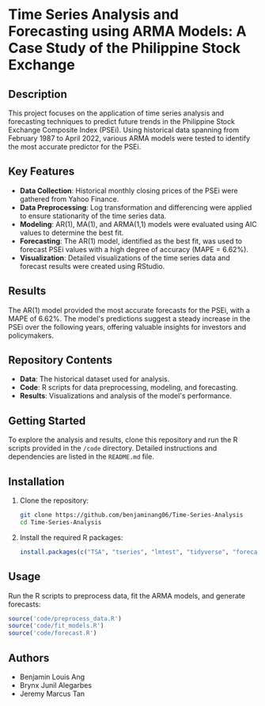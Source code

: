 # Time Series Analysis and Forecasting using ARMA Models: A Case Study of the Philippine Stock Exchange

## Description

This project focuses on the application of time series analysis and forecasting techniques to predict future trends in the Philippine Stock Exchange Composite Index (PSEi). Using historical data spanning from February 1987 to April 2022, various ARMA models were tested to identify the most accurate predictor for the PSEi.

## Key Features

- **Data Collection**: Historical monthly closing prices of the PSEi were gathered from Yahoo Finance.
- **Data Preprocessing**: Log transformation and differencing were applied to ensure stationarity of the time series data.
- **Modeling**: AR(1), MA(1), and ARMA(1,1) models were evaluated using AIC values to determine the best fit.
- **Forecasting**: The AR(1) model, identified as the best fit, was used to forecast PSEi values with a high degree of accuracy (MAPE = 6.62%).
- **Visualization**: Detailed visualizations of the time series data and forecast results were created using RStudio.

## Results

The AR(1) model provided the most accurate forecasts for the PSEi, with a MAPE of 6.62%. The model's predictions suggest a steady increase in the PSEi over the following years, offering valuable insights for investors and policymakers.

## Repository Contents

- **Data**: The historical dataset used for analysis.
- **Code**: R scripts for data preprocessing, modeling, and forecasting.
- **Results**: Visualizations and analysis of the model's performance.

## Getting Started

To explore the analysis and results, clone this repository and run the R scripts provided in the `/code` directory. Detailed instructions and dependencies are listed in the `README.md` file.

## Installation

1. Clone the repository:
    ```bash
    git clone https://github.com/benjaminang06/Time-Series-Analysis
    cd Time-Series-Analysis
    ```

2. Install the required R packages:
    ```R
    install.packages(c("TSA", "tseries", "lmtest", "tidyverse", "forecast", "quantmod", "ggplot2", "xts"))
    ```

## Usage

Run the R scripts to preprocess data, fit the ARMA models, and generate forecasts:
```R
source('code/preprocess_data.R')
source('code/fit_models.R')
source('code/forecast.R')
```

## Authors

- Benjamin Louis Ang
- Brynx Junil Alegarbes
- Jeremy Marcus Tan


